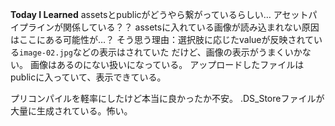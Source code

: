 **Today I Learned**
assetsとpublicがどうやら繋がっているらしい…
アセットパイプラインが関係している？？
assetsに入れている画像が読み込まれない原因はここにある可能性が…？
そう思う理由：選択肢に応じたvalueが反映されている`image-02.jpg`などの表示はされていた
だけど、画像の表示がうまくいかない。
画像はあるのにない扱いになっている。
アップロードしたファイルはpublicに入っていて、表示できている。

プリコンパイルを軽率にしたけど本当に良かったか不安。
.DS_Storeファイルが大量に生成されている。怖い。
